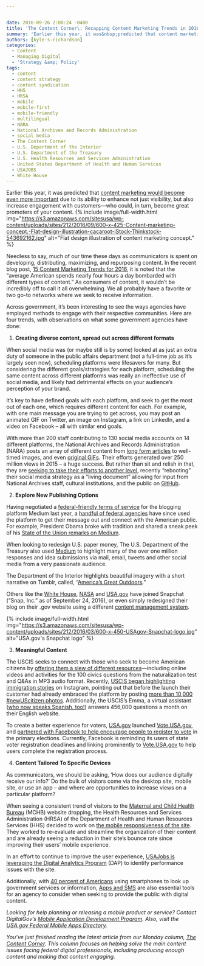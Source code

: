 ```yaml
---


date: 2016-09-26 2:00:24 -0400
title: 'The Content Corner\: Recapping Content Marketing Trends in 2016&mdash;How Have We Stacked Up?'
summary: 'Earlier this year, it was&nbsp;predicted that content marketing would become even more important due to its ability to enhance not just visibility, but also increase engagement with customers&mdash;who could, in turn, become great promoters of your content. Needless to say, much of our time these days as communicators is spent on developing, distributing, maximizing, and'
authors: [kyle-s-richardson]
categories:
  - Content
  - Managing Digital
  - 'Strategy &amp; Policy'
tags:
  - content
  - content strategy
  - content syndication
  - HHS
  - HRSA
  - mobile
  - mobile-first
  - mobile-friendly
  - multilingual
  - NARA
  - National Archives and Records Administration
  - social media
  - The Content Corner
  - U.S. Department of the Interior
  - U.S. Department of the Treasury
  - U.S. Health Resources and Services Administration
  - United States Department of Health and Human Services
  - USAJOBS
  - White House
---
```


Earlier this year, it was predicted that [content marketing would become even more important](http://buildfire.com/content-marketing-trends-2016/) due to its ability to enhance not just visibility, but also increase engagement with customers—who could, in turn, become great promoters of your content. 
{% include image/full-width.html img="https://s3.amazonaws.com/sitesusa/wp-content/uploads/sites/212/2016/09/600-x-425-Content-marketing-concept.-Flat-design-illustration-cacaroot-iStock-Thinkstock-543692162.jpg" alt="Flat design illustration of content marketing concept." %} 

Needless to say, much of our time these days as communicators is spent on developing, distributing, maximizing, and repurposing content. In the recent blog post, [15 Content Marketing Trends for 2016](http://buildfire.com/content-marketing-trends-2016/), it is noted that the &#8220;average American spends nearly four hours a day bombarded with different types of content.” As consumers of content, it wouldn’t be incredibly off to call it all overwhelming. We all probably have a favorite or two go-to networks where we seek to receive information.

Across government, it’s been interesting to see the ways agencies have employed methods to engage with their respective communities. Here are four trends, with observations on what some government agencies have done:

  1. **Creating diverse content, spread out across different formats**

When social media was (or maybe still is by some) looked at as just an extra duty of someone in the public affairs department (not a full-time job as it&#8217;s largely seen now), scheduling platforms were lifesavers for many. But considering the different goals/strategies for each platform, scheduling the same content across different platforms was really an ineffective use of social media, and likely had detrimental effects on your audience&#8217;s perception of your brand.

It’s key to have defined goals with each platform, and seek to get the most out of each one, which requires different content for each. For example, with one main message you are trying to get across, you may post an animated GIF on Twitter, an image on Instagram, a link on LinkedIn, and a video on Facebook – all with similar end goals.

With more than 200 staff contributing to 130 social media accounts on 14 different platforms, the National Archives and Records Administration (NARA) posts an array of different content from [long form articles](https://www.WHATEVER/2016/01/11/the-content-corner-content-trends-for-2016/) to well-timed images, and even [original GIFs](https://www.WHATEVER/2016/09/23/gettin-giphy-with-it-nara-shares-online-library-of-animated-gifs/). Their efforts generated over 250 million views in 2015 – a huge success. But rather than sit and relish in that, they are [seeking to take their efforts to another level](https://www.WHATEVER/2016/08/26/rebooting-the-social-media-strategy-for-the-national-archives/), recently “rebooting” their social media strategy as a “living document” allowing for input from National Archives staff, cultural institutions, and the public on [GitHub](http://usnationalarchives.github.io/social-media-strategy/).

<ol start="2">
  <li>
    <strong>Explore New Publishing Options</strong>
  </li>
</ol>

Having negotiated a [federal-friendly terms of service](https://www.WHATEVER/resources/federal-compatible-terms-of-service-agreements/) for the blogging platform Medium last year, a [handful of federal agencies](https://www.WHATEVER/2015/07/17/is-it-time-to-try-medium-new-federal-friendly-terms-of-service/) have since used the platform to get their message out and connect with the American public. For example, President Obama broke with tradition and shared a sneak peek of his [State of the Union remarks on Medium](https://medium.com/@WhiteHouse/president-obamas-state-of-the-union-address-remarks-as-prepared-for-delivery-55f9825449b2).

When looking to redesign U.S. paper money, The U.S. Department of the Treasury also used [Medium](https://medium.com/@USTreasury/we-heard-from-you-afa4c2238d37) to highlight many of the over one million responses and idea submissions via mail, email, tweets and other social media from a very passionate audience.

The Department of the Interior highlights beautiful imagery with a short narrative on Tumblr, called, “[America’s Great Outdoors](http://americasgreatoutdoors.tumblr.com/).”

Others like the [White House](https://www.snapchat.com/add/whitehouse), [NASA](https://www.snapchat.com/add/nasa) and [USA.gov](https://www.WHATEVER/2016/03/29/usagovs-step-by-step-guide-to-making-snapchat-stories-as-accessible-as-possible/) have joined Snapchat (&#8220;Snap, Inc.&#8221; as of September 24, 2016), or even simply redesigned their blog on their .gov website using a different [content management system](https://www.WHATEVER/2013/10/30/content-management-systems-toolkit/).


{% include image/full-width.html img="https://s3.amazonaws.com/sitesusa/wp-content/uploads/sites/212/2016/03/600-x-450-USAgov-Snapchat-logo.jpg" alt="USA.gov's Snapchat logo" %}

<ol start="3">
  <li>
    <strong>Meaningful Content</strong>
  </li>
</ol>

The USCIS seeks to connect with those who seek to become American citizens by [offering them a slew of different resources](https://www.uscis.gov/citizenship/teachers/constitution-day-and-citizenship-day)—including online videos and activities for the 100 civics questions from the naturalization test and Q&As in MP3 audio format. Recently, [USCIS began highlighting immigration stories](https://www.WHATEVER/2016/09/21/check-out-our-new-uscis-instagram-account/) on Instagram, pointing out that before the launch their customer had already embraced the platform by posting [more than 10,000 #newUScitizen photos](https://www.instagram.com/explore/tags/newuscitizen/). Additionally, the USCIS’s Emma, a virtual assistant ([who now speaks Spanish, too!](https://www.WHATEVER/2016/09/01/emma-friendly-presence-and-innovative-uscis-resource-available-247/)) answers 456,000 questions a month on their English website.

To create a better experience for voters, [USA.gov](http://usa.gov/) launched [Vote.USA.gov](http://vote.usa.gov/), and [partnered with Facebook to help encourage people to register to vote](https://blog.usa.gov/vote-usa-gov-goes-social-to-increase-voter-registration) in the primary elections. Currently, Facebook is reminding its users of state voter registration deadlines and linking prominently to [Vote.USA.gov](http://vote.usa.gov/) to help users complete the registration process.

<ol start="4">
  <li>
    <strong>Content Tailored To Specific Devices</strong>
  </li>
</ol>

As communicators, we should be asking, ‘How does our audience digitally receive our info?’ Do the bulk of visitors come via the desktop site, mobile site, or use an app – and where are opportunities to increase views on a particular platform?

When seeing a consistent trend of visitors to the [Maternal and Child Health Bureau](http://mchb.hrsa.gov/) (MCHB) website dropping, the Health Resources and Services Administration (HRSA) of the Department of Health and Human Resources Services (HHS) decided to work on [the mobile responsiveness of the site](https://www.WHATEVER/2016/09/20/analytics-success-series-health-resources-services-administration/?utm_source=tdlowden&utm_medium=twitter&utm_campaign=analyticssuccess). They worked to re-evaluate and streamline the organization of their content and are already seeing a reduction in their site&#8217;s bounce rate since improving their users&#8217; mobile experience.

In an effort to continue to improve the user experience, [USAJobs is leveraging the Digital Analytics Program](https://www.WHATEVER/2016/09/15/analytics-success-series-usajobs/?utm_source=tdlowden&utm_medium=twitter&utm_campaign=analyticssuccess) (DAP) to identify performance issues with the site.

Additionally, with [40 percent of Americans](http://www.pewinternet.org/2015/04/01/us-smartphone-use-in-2015/) using smartphones to look up government services or information, [Apps and SMS](https://www.WHATEVER/2016/07/28/widgets-mobile-apps-and-sms-essential-agency-tools-for-summer-heat-safety-and-hurricane-season/) are also essential tools for an agency to consider when seeking to provide the public with digital content.

_Looking for help planning or releasing a mobile product or service? Contact DigitalGov’s [Mobile Application Development Program](https://www.WHATEVER/resources/mobile-application-development-program/). Also, visit the [USA.gov Federal Mobile Apps Directory](http://www.usa.gov/mobileapps.shtml)._

_You’ve just finished reading the latest article from our Monday column,_ [_The Content Corner_](http://www.WHATEVER/tag/the-content-corner/)_. This column focuses on helping solve the main content issues facing federal digital professionals, including producing enough content and making that content engaging._